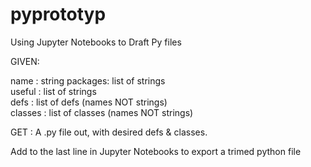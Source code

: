 # pyprototyp
Using Jupyter Notebooks to Draft Py files

GIVEN:

name    : string 
packages: list of strings  
useful  : list of strings  
defs    : list of defs (names NOT strings)  
classes : list of classes (names NOT strings)

GET  : A .py file out, with desired defs & classes.

Add to the last line in Jupyter Notebooks to export a trimed python file

